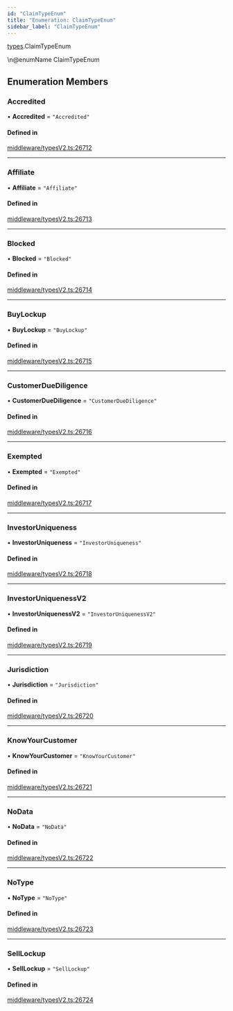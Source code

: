 ```yaml
---
id: "ClaimTypeEnum"
title: "Enumeration: ClaimTypeEnum"
sidebar_label: "ClaimTypeEnum"
---
```


[types](../../../modules/Types/Types.md).ClaimTypeEnum

\n@enumName ClaimTypeEnum

## Enumeration Members

### Accredited

• **Accredited** = ``"Accredited"``

#### Defined in

[middleware/typesV2.ts:26712](https://github.com/PolymeshAssociation/polymesh-sdk/blob/91c2d2d8/src/middleware/typesV2.ts#L26712)

___

### Affiliate

• **Affiliate** = ``"Affiliate"``

#### Defined in

[middleware/typesV2.ts:26713](https://github.com/PolymeshAssociation/polymesh-sdk/blob/91c2d2d8/src/middleware/typesV2.ts#L26713)

___

### Blocked

• **Blocked** = ``"Blocked"``

#### Defined in

[middleware/typesV2.ts:26714](https://github.com/PolymeshAssociation/polymesh-sdk/blob/91c2d2d8/src/middleware/typesV2.ts#L26714)

___

### BuyLockup

• **BuyLockup** = ``"BuyLockup"``

#### Defined in

[middleware/typesV2.ts:26715](https://github.com/PolymeshAssociation/polymesh-sdk/blob/91c2d2d8/src/middleware/typesV2.ts#L26715)

___

### CustomerDueDiligence

• **CustomerDueDiligence** = ``"CustomerDueDiligence"``

#### Defined in

[middleware/typesV2.ts:26716](https://github.com/PolymeshAssociation/polymesh-sdk/blob/91c2d2d8/src/middleware/typesV2.ts#L26716)

___

### Exempted

• **Exempted** = ``"Exempted"``

#### Defined in

[middleware/typesV2.ts:26717](https://github.com/PolymeshAssociation/polymesh-sdk/blob/91c2d2d8/src/middleware/typesV2.ts#L26717)

___

### InvestorUniqueness

• **InvestorUniqueness** = ``"InvestorUniqueness"``

#### Defined in

[middleware/typesV2.ts:26718](https://github.com/PolymeshAssociation/polymesh-sdk/blob/91c2d2d8/src/middleware/typesV2.ts#L26718)

___

### InvestorUniquenessV2

• **InvestorUniquenessV2** = ``"InvestorUniquenessV2"``

#### Defined in

[middleware/typesV2.ts:26719](https://github.com/PolymeshAssociation/polymesh-sdk/blob/91c2d2d8/src/middleware/typesV2.ts#L26719)

___

### Jurisdiction

• **Jurisdiction** = ``"Jurisdiction"``

#### Defined in

[middleware/typesV2.ts:26720](https://github.com/PolymeshAssociation/polymesh-sdk/blob/91c2d2d8/src/middleware/typesV2.ts#L26720)

___

### KnowYourCustomer

• **KnowYourCustomer** = ``"KnowYourCustomer"``

#### Defined in

[middleware/typesV2.ts:26721](https://github.com/PolymeshAssociation/polymesh-sdk/blob/91c2d2d8/src/middleware/typesV2.ts#L26721)

___

### NoData

• **NoData** = ``"NoData"``

#### Defined in

[middleware/typesV2.ts:26722](https://github.com/PolymeshAssociation/polymesh-sdk/blob/91c2d2d8/src/middleware/typesV2.ts#L26722)

___

### NoType

• **NoType** = ``"NoType"``

#### Defined in

[middleware/typesV2.ts:26723](https://github.com/PolymeshAssociation/polymesh-sdk/blob/91c2d2d8/src/middleware/typesV2.ts#L26723)

___

### SellLockup

• **SellLockup** = ``"SellLockup"``

#### Defined in

[middleware/typesV2.ts:26724](https://github.com/PolymeshAssociation/polymesh-sdk/blob/91c2d2d8/src/middleware/typesV2.ts#L26724)
